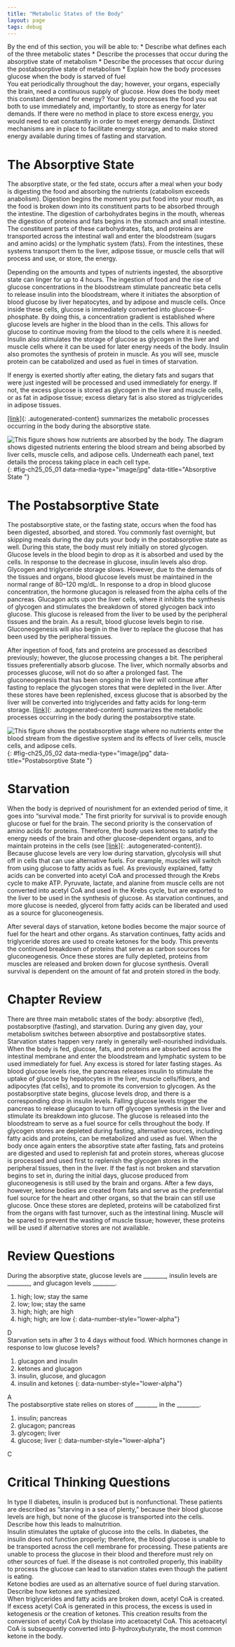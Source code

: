 ```yaml
---
title: "Metabolic States of the Body"
layout: page
tags: debug
---
```


<div data-type="abstract" markdown="1">
By the end of this section, you will be able to:
* Describe what defines each of the three metabolic states
* Describe the processes that occur during the absorptive state of
  metabolism
* Describe the processes that occur during the postabsorptive state of
  metabolism
* Explain how the body processes glucose when the body is starved of
  fuel

</div>
You eat periodically throughout the day; however, your organs,
especially the brain, need a continuous supply of glucose. How does the
body meet this constant demand for energy? Your body processes the food
you eat both to use immediately and, importantly, to store as energy for
later demands. If there were no method in place to store excess energy,
you would need to eat constantly in order to meet energy demands.
Distinct mechanisms are in place to facilitate energy storage, and to
make stored energy available during times of fasting and starvation.

# The Absorptive State

The <span data-type="term">absorptive state</span>, or the fed state,
occurs after a meal when your body is digesting the food and absorbing
the nutrients (catabolism exceeds anabolism). Digestion begins the
moment you put food into your mouth, as the food is broken down into its
constituent parts to be absorbed through the intestine. The digestion of
carbohydrates begins in the mouth, whereas the digestion of proteins and
fats begins in the stomach and small intestine. The constituent parts of
these carbohydrates, fats, and proteins are transported across the
intestinal wall and enter the bloodstream (sugars and amino acids) or
the lymphatic system (fats). From the intestines, these systems
transport them to the liver, adipose tissue, or muscle cells that will
process and use, or store, the energy.

Depending on the amounts and types of nutrients ingested, the absorptive
state can linger for up to 4 hours. The ingestion of food and the rise
of glucose concentrations in the bloodstream stimulate pancreatic beta
cells to release <span data-type="term">insulin</span> into the
bloodstream, where it initiates the absorption of blood glucose by liver
hepatocytes, and by adipose and muscle cells. Once inside these cells,
glucose is immediately converted into glucose-6-phosphate. By doing
this, a concentration gradient is established where glucose levels are
higher in the blood than in the cells. This allows for glucose to
continue moving from the blood to the cells where it is needed. Insulin
also stimulates the storage of glucose as glycogen in the liver and
muscle cells where it can be used for later energy needs of the body.
Insulin also promotes the synthesis of protein in muscle. As you will
see, muscle protein can be catabolized and used as fuel in times of
starvation.

If energy is exerted shortly after eating, the dietary fats and sugars
that were just ingested will be processed and used immediately for
energy. If not, the excess glucose is stored as glycogen in the liver
and muscle cells, or as fat in adipose tissue; excess dietary fat is
also stored as triglycerides in adipose tissues.

[\[link\]](#fig-ch25_05_01){: .autogenerated-content} summarizes the
metabolic processes occurring in the body during the absorptive state.

![This figure shows how nutrients are absorbed by the body. The diagram shows digested nutrients entering the blood stream and being absorbed by liver cells, muscle cells, and adipose cells. Underneath each panel, text details the process taking place in each cell type.](../resources/2521_The_Absorptive_Stage.jpg "During the absorptive state, the body digests food and absorbs the nutrients."){: #fig-ch25_05_01 data-media-type="image/jpg" data-title="Absorptive State "}

# The Postabsorptive State

The <span data-type="term">postabsorptive state</span>, or the fasting
state, occurs when the food has been digested, absorbed, and stored. You
commonly fast overnight, but skipping meals during the day puts your
body in the postabsorptive state as well. During this state, the body
must rely initially on stored <span data-type="term">glycogen</span>.
Glucose levels in the blood begin to drop as it is absorbed and used by
the cells. In response to the decrease in glucose, insulin levels also
drop. Glycogen and triglyceride storage slows. However, due to the
demands of the tissues and organs, blood glucose levels must be
maintained in the normal range of 80–120 mg/dL. In response to a drop in
blood glucose concentration, the hormone glucagon is released from the
alpha cells of the pancreas. Glucagon acts upon the liver cells, where
it inhibits the synthesis of glycogen and stimulates the breakdown of
stored glycogen back into glucose. This glucose is released from the
liver to be used by the peripheral tissues and the brain. As a result,
blood glucose levels begin to rise. Gluconeogenesis will also begin in
the liver to replace the glucose that has been used by the peripheral
tissues.

After ingestion of food, fats and proteins are processed as described
previously; however, the glucose processing changes a bit. The
peripheral tissues preferentially absorb glucose. The liver, which
normally absorbs and processes glucose, will not do so after a prolonged
fast. The gluconeogenesis that has been ongoing in the liver will
continue after fasting to replace the glycogen stores that were depleted
in the liver. After these stores have been replenished, excess glucose
that is absorbed by the liver will be converted into triglycerides and
fatty acids for long-term storage. [\[link\]](#fig-ch25_05_02){:
.autogenerated-content} summarizes the metabolic processes occurring in
the body during the postabsorptive state.

![This figure shows the postabsorptive stage where no nutrients enter the blood stream from the digestive system and its effects of liver cells, muscle cells, and adipose cells.](../resources/2522_The_Postabsorptive_Stage.jpg "During the postabsorptive state, the body must rely on stored glycogen for energy."){: #fig-ch25_05_02 data-media-type="image/jpg" data-title="Postabsorptive State "}

# Starvation

When the body is deprived of nourishment for an extended period of time,
it goes into “survival mode.” The first priority for survival is to
provide enough glucose or fuel for the brain. The second priority is the
conservation of amino acids for proteins. Therefore, the body uses
ketones to satisfy the energy needs of the brain and other
glucose-dependent organs, and to maintain proteins in the cells (see
[\[link\]](/m46489#fig-ch25_01_01){: .autogenerated-content}). Because
glucose levels are very low during starvation, glycolysis will shut off
in cells that can use alternative fuels. For example, muscles will
switch from using glucose to fatty acids as fuel. As previously
explained, fatty acids can be converted into acetyl CoA and processed
through the Krebs cycle to make ATP. Pyruvate, lactate, and alanine from
muscle cells are not converted into acetyl CoA and used in the Krebs
cycle, but are exported to the liver to be used in the synthesis of
glucose. As starvation continues, and more glucose is needed, glycerol
from fatty acids can be liberated and used as a source for
gluconeogenesis.

After several days of starvation, ketone bodies become the major source
of fuel for the heart and other organs. As starvation continues, fatty
acids and triglyceride stores are used to create ketones for the body.
This prevents the continued breakdown of proteins that serve as carbon
sources for gluconeogenesis. Once these stores are fully depleted,
proteins from muscles are released and broken down for glucose
synthesis. Overall survival is dependent on the amount of fat and
protein stored in the body.

# Chapter Review

There are three main metabolic states of the body: absorptive (fed),
postabsorptive (fasting), and starvation. During any given day, your
metabolism switches between absorptive and postabsorptive states.
Starvation states happen very rarely in generally well-nourished
individuals. When the body is fed, glucose, fats, and proteins are
absorbed across the intestinal membrane and enter the bloodstream and
lymphatic system to be used immediately for fuel. Any excess is stored
for later fasting stages. As blood glucose levels rise, the pancreas
releases insulin to stimulate the uptake of glucose by hepatocytes in
the liver, muscle cells/fibers, and adipocytes (fat cells), and to
promote its conversion to glycogen. As the postabsorptive state begins,
glucose levels drop, and there is a corresponding drop in insulin
levels. Falling glucose levels trigger the pancreas to release glucagon
to turn off glycogen synthesis in the liver and stimulate its breakdown
into glucose. The glucose is released into the bloodstream to serve as a
fuel source for cells throughout the body. If glycogen stores are
depleted during fasting, alternative sources, including fatty acids and
proteins, can be metabolized and used as fuel. When the body once again
enters the absorptive state after fasting, fats and proteins are
digested and used to replenish fat and protein stores, whereas glucose
is processed and used first to replenish the glycogen stores in the
peripheral tissues, then in the liver. If the fast is not broken and
starvation begins to set in, during the initial days, glucose produced
from gluconeogenesis is still used by the brain and organs. After a few
days, however, ketone bodies are created from fats and serve as the
preferential fuel source for the heart and other organs, so that the
brain can still use glucose. Once these stores are depleted, proteins
will be catabolized first from the organs with fast turnover, such as
the intestinal lining. Muscle will be spared to prevent the wasting of
muscle tissue; however, these proteins will be used if alternative
stores are not available.

# Review Questions

<div data-type="exercise">
<div data-type="problem" markdown="1">
During the absorptive state, glucose levels are ________, insulin levels
are ________, and glucagon levels ________.

1.  high; low; stay the same
2.  low; low; stay the same
3.  high; high; are high
4.  high; high; are low
{: data-number-style="lower-alpha"}

</div>
<div data-type="solution" markdown="1">
D

</div>
</div>
<div data-type="exercise">
<div data-type="problem" markdown="1">
Starvation sets in after 3 to 4 days without food. Which hormones change
in response to low glucose levels?

1.  glucagon and insulin
2.  ketones and glucagon
3.  insulin, glucose, and glucagon
4.  insulin and ketones
{: data-number-style="lower-alpha"}

</div>
<div data-type="solution" markdown="1">
A

</div>
</div>
<div data-type="exercise">
<div data-type="problem" markdown="1">
The postabsorptive state relies on stores of ________ in the ________.

1.  insulin; pancreas
2.  glucagon; pancreas
3.  glycogen; liver
4.  glucose; liver
{: data-number-style="lower-alpha"}

</div>
<div data-type="solution" markdown="1">
C

</div>
</div>

# Critical Thinking Questions

<div data-type="exercise">
<div data-type="problem" markdown="1">
In type II diabetes, insulin is produced but is nonfunctional. These
patients are described as “starving in a sea of plenty,” because their
blood glucose levels are high, but none of the glucose is transported
into the cells. Describe how this leads to malnutrition.

</div>
<div data-type="solution" markdown="1">
Insulin stimulates the uptake of glucose into the cells. In diabetes,
the insulin does not function properly; therefore, the blood glucose is
unable to be transported across the cell membrane for processing. These
patients are unable to process the glucose in their blood and therefore
must rely on other sources of fuel. If the disease is not controlled
properly, this inability to process the glucose can lead to starvation
states even though the patient is eating.

</div>
</div>
<div data-type="exercise">
<div data-type="problem" markdown="1">
Ketone bodies are used as an alternative source of fuel during
starvation. Describe how ketones are synthesized.

</div>
<div data-type="solution" markdown="1">
When triglycerides and fatty acids are broken down, acetyl CoA is
created. If excess acetyl CoA is generated in this process, the excess
is used in ketogenesis or the creation of ketones. This creation results
from the conversion of acetyl CoA by thiolase into acetoacetyl CoA. This
acetoacetyl CoA is subsequently converted into β-hydroxybutyrate, the
most common ketone in the body.

</div>
</div>


